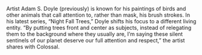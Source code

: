 Artist Adam S. Doyle (previously) is known for his paintings of birds and other animals that call attention to, rather than mask, his brush strokes. In his latest series, “Night Fall Trees,” Doyle shifts his focus to a different living entity. “By putting trees front and center as subjects, instead of relegating them to the background where they usually are, I’m saying these silent sentinels of our planet deserve our full attention and respect,” the artist shares with Colossal.
